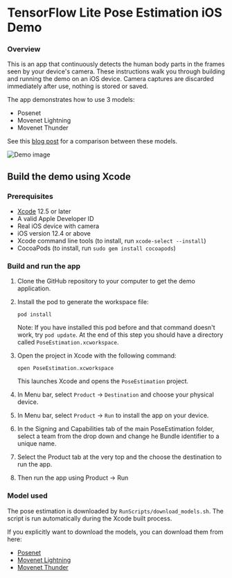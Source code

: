 # TensorFlow Lite Pose Estimation iOS Demo

### Overview

This is an app that continuously detects the human body parts in the frames seen
by your device's camera. These instructions walk you through building and
running the demo on an iOS device. Camera captures are discarded immediately
after use, nothing is stored or saved.

The app demonstrates how to use 3 models:
* Posenet
* Movenet Lightning
* Movenet Thunder

See this
[blog post](https://blog.tensorflow.org/2021/08/pose-estimation-and-classification-on-edge-devices-with-MoveNet-and-TensorFlow-Lite.html)
for a comparison between these models.

![Demo image](https://storage.googleapis.com/download.tensorflow.org/models/tflite/screenshots/posenet_ios_demo.gif)

## Build the demo using Xcode

### Prerequisites

*   [Xcode](https://developer.apple.com/xcode/) 12.5 or later
*   A valid Apple Developer ID
*   Real iOS device with camera
*   iOS version 12.4 or above
*   Xcode command line tools (to install, run `xcode-select --install`)
*   CocoaPods (to install, run `sudo gem install cocoapods`)

### Build and run the app

1.  Clone the GitHub repository to your computer to get the
    demo application.
    

1.  Install the pod to generate the workspace file:

    ```
    pod install
    ```

    Note: If you have installed this pod before and that command doesn't work,
    try `pod update`. At the end of this step you should have a directory called
    `PoseEstimation.xcworkspace`.

1.  Open the project in Xcode with the following command:

    ```
    open PoseEstimation.xcworkspace
    ```

    This launches Xcode and opens the `PoseEstimation` project.

1.  In Menu bar, select `Product` &rarr; `Destination` and choose your physical
    device.

1.  In Menu bar, select `Product` &rarr; `Run` to install the app on your
    device.
    
1. In the Signing and Capabilities tab of the main PoseEstimation folder, select a team from the drop down and change he Bundle identifier to a unique name.

1. Select the Product tab at the very top and the choose the destination to run the app.

1. Then run the app using Product -> Run

### Model used

The pose estimation is downloaded by `RunScripts/download_models.sh`. The script
is run automatically during the Xcode built process.

If you explicitly want to download the models, you can download them from here:

*   [Posenet](https://storage.googleapis.com/download.tensorflow.org/models/tflite/posenet_mobilenet_v1_100_257x257_multi_kpt_stripped.tflite)
*   [Movenet Lightning](https://tfhub.dev/google/movenet/singlepose/lightning/)
*   [Movenet Thunder](https://tfhub.dev/google/movenet/singlepose/thunder/)
